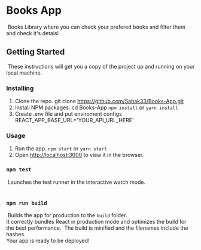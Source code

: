 # Books App

​
Books Library where you can check your prefered books and filter them and check it's detaisl
​

## Getting Started

​
These instructions will get you a copy of the project up and running on your local machine.
​

### Installing

1. Clone the repo.
   git clone https://github.com/Sahak33/Books-App.git
2. Install NPM packages.
   cd Books-App
   `npm install` or `yarn install`
3. Create .env file and put enviroment configs
   REACT_APP_BASE_URL='YOUR_API_URL_HERE'
   ​

### Usage

1. Run the app.
   `npm start` or `yarn start`
2. Open [http://localhost:3000](http://localhost:3000) to view it in the browser.
   ​

### `npm test`

​
Launches the test runner in the interactive watch mode.\
​

### `npm run build`

​
Builds the app for production to the `build` folder.\
It correctly bundles React in production mode and optimizes the build for the best performance.
​
The build is minified and the filenames include the hashes.\
Your app is ready to be deployed!
